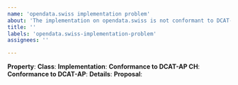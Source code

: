 ```yaml
---
name: 'opendata.swiss implementation problem'
about: 'The implementation on opendata.swiss is not conformant to DCAT-AP'
title: ''
labels: 'opendata.swiss-implementation-problem'
assignees: ''

---
```

**Property**:
**Class**:
**Implementation**:
**Conformance to DCAT-AP CH**:
**Conformance to DCAT-AP**:
**Details**:
**Proposal**:



